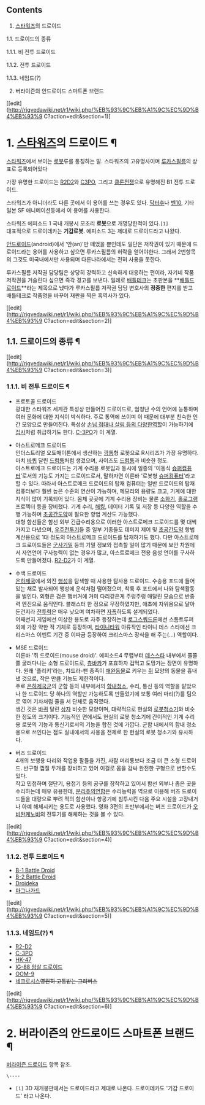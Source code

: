 ## Contents

    

1. [스타워즈](%EC%8A%A4%ED%83%80%EC%9B%8C%EC%A6%88.md)의 드로이드 
    

1.1. 드로이드의 종류

    

1.1.1. 비 전투 드로이드

1.1.2. 전투 드로이드

1.1.3. 네임드(?)

2. 버라이즌의 안드로이드 스마트폰 브랜드 

[[edit](http://rigvedawiki.net/r1/wiki.php/%EB%93%9C%EB%A1%9C%EC%9D%B4%EB%93%9
C?action=edit&section=1)]

# 1. [스타워즈](%EC%8A%A4%ED%83%80%EC%9B%8C%EC%A6%88.md)의 드로이드 ¶

[스타워즈](%EC%8A%A4%ED%83%80%EC%9B%8C%EC%A6%88.md)에서 보이는
[로봇](%EB%A1%9C%EB%B4%87.md)류를 통칭하는 말. 스타워즈의 고유명사이며
[루카스필름](%EB%A3%A8%EC%B9%B4%EC%8A%A4%ED%95%84%EB%A6%84.md)의 상표로 등록되어있다

  

가장 유명한 드로이드는 [R2D2](R2D2.md)와 [C3PO](C3PO.md), 그리고
[클론전쟁](%ED%81%B4%EB%A1%A0%EC%A0%84%EC%9F%81.md)으로 유명해진 B1 전투 드로이드.

  

스타워즈가 아니더라도 다른 곳에서 이 용어를 쓰는 경우도 있다. [닥터후](%EB%8B%A5%ED%84%B0%ED%9B%84.md)나
[벤10](%EB%B2%A410.md), 기타 일본 SF 애니메이션등에서 이 용어를 사용한다.

  

스타워즈 에피소드 1 국내 개봉시 모조리 **로봇**으로 개명당한적이 있다.`[1]`  
대표적으로 드로이데카는 **기갑로봇**. 에피소드 3는 제대로 드로이드라고 나왔다.

  

[안드로이드](%EC%95%88%EB%93%9C%EB%A1%9C%EC%9D%B4%EB%93%9C.md)(android)에서
'안(an)'만 떼었을 뿐인데도 일단은 저작권이 있기 때문에 드로이드라는 용어를 사용하고 싶으면 루카스필름의 허락을 얻어야한다. 그래서
2번항목의 그것도 미국내에서만 사용되며 다른나라에서는 전혀 사용을 못한다.

  

루카스필름 저작권 담당팀은 상당히 강력하고 신속하게 대응하는 편이라, 자기네 작품 저작권을 거슬린다 싶으면 즉각 경고를 보낸다. 일례로
[배틀테크](%EB%B0%B0%ED%8B%80%ED%85%8C%ED%81%AC.md)는 초판본을 **[배틀드로이드](%EB%B0%B0%ED%8B%80%20%EB%93%9C%EB%A1%9C%EC%9D%B4%EB%93%9C.md)**라는
제목으로 냈다가 루카스필름 저작권 담당 변호사의 **정중한** 편지를 받고 배틀테크로 작품명을 바꾸어 재판을 찍은 흑역사가 있다.

  

[[edit](http://rigvedawiki.net/r1/wiki.php/%EB%93%9C%EB%A1%9C%EC%9D%B4%EB%93%9
C?action=edit&section=2)]

## 1.1. 드로이드의 종류 ¶

[[edit](http://rigvedawiki.net/r1/wiki.php/%EB%93%9C%EB%A1%9C%EC%9D%B4%EB%93%9
C?action=edit&section=3)]

### 1.1.1. 비 전투 드로이드 ¶

  * 프로토콜 드로이드  
광대한 스타워즈 세계관 특성상 만들어진 드로이드로, 엄청난 수의 언어에 능통하며 여러 문화에 대한 지식이 박식하다. 주로 통역에 쓰이며 이
때문에 대부분 친숙한 인간 모양으로 만들어진다. 특성상 [손님 접대나 살림 등의 다양한역할](%EB%A9%94%EC%9D%B4%EB%93%9C%20%EB%A1%9C%EB%B4%87.md)이 가능하기에
[집사](%EC%A7%91%EC%82%AC.md)처럼 취급하기도 한다. [C-3PO](C-3PO.md)가 이 계열.  

  * 아스트로메크 드로이드  
인더스트리얼 오토매이톤에서 생산하는 [깡통](%EA%B9%A1%ED%86%B5.md)형 로봇으로 R시리즈가 가장 유명하다. 마치
[바퀴](%EB%B0%94%ED%80%B4.md) 달린 [드럼통](%EB%93%9C%EB%9F%BC%ED%86%B5.md)처럼
생겼으며, 사이즈도 [드럼통](%EB%93%9C%EB%9F%BC%ED%86%B5.md)과 비슷한 정도.  
아스트로메크 드로이드는 기계 수리용 로봇임과 동시에 일종의 '이동식
[슈퍼컴퓨터](%EC%8A%88%ED%8D%BC%EC%BB%B4%ED%93%A8%ED%84%B0.md)'로서의 기능도 가지는
드로이드로서, 말하자면 이른바 '로봇형
[슈퍼컴퓨터](%EC%8A%88%ED%8D%BC%EC%BB%B4%ED%93%A8%ED%84%B0.md)'라고 할 수 있다. 따라서
아스트로메크 드로이드의 탑재 컴퓨터는 일반 드로이드의 탑재 컴퓨터보다 훨씬 높은 수준의 연산이 가능하며, 메모리의 용량도 크고, 기계에 대한
지식이 많이 기록되어 있다. 몸체 곳곳에 기계 수리용 장비는 물론 [소화기](%EC%86%8C%ED%99%94%EA%B8%B0.md),
[홀로그램](%ED%99%80%EB%A1%9C%EA%B7%B8%EB%9E%A8.md) 프로젝터 등을 장비했다. 기계 수리,
[해킹](%ED%95%B4%ED%82%B9.md), 데이터 기록 및 저장 등 다양한 역할을 수행 가능하며
[초공간도약](%EC%B4%88%EA%B3%B5%EA%B0%84%EB%8F%84%EC%95%BD.md)에 필요한 항법 계산도 가능했다.  
대형 함선들은 함선 외부 긴급수리용으로 이러한 아스트로메크 드로이드를 몇 대씩 가지고 다녔으며,
[우주전투기](%EC%8A%A4%ED%83%80%ED%8C%8C%EC%9D%B4%ED%84%B0.md)들 중 일부 기종들도 데미지 제어
및 [초공간도약](%EC%B4%88%EA%B3%B5%EA%B0%84%EB%8F%84%EC%95%BD.md) 항법 계산용으로 1대 정도의
아스트로메크 드로이드를 탑재하기도 했다. 다만 아스트로메크 드로이드들은
[군사기밀](%EA%B5%B0%EC%82%AC%EA%B8%B0%EB%B0%80.md) 등의 기밀 정보와 접촉할 일이 많기 때문에 보안
차원에서 자연언어 구사능력이 없는 경우가 많고, 아스트로메크 전용 음성 언어를 구사하도록 만들어졌다. [R2-D2](R2-D2.md)가
이 계열.  

  * 수색 드로이드  
[은하제국](%EC%9D%80%ED%95%98%EC%A0%9C%EA%B5%AD%28%EC%8A%A4%ED%83%80%EC%9B%8C%EC%A6%88%29.md)에서 외진 [행성](%ED%96%89%EC%84%B1.md)을 탐색할 때 사용한 탐사용 드로이드. 수송용
포드에 들어있는 채로 발사되어 행성에 운석처럼 떨어졌으며, 착륙 후 포드에서 나와 탐색활동을 벌인다. 외형은 검은 햄버거에 거미 다리같은게
주렁주렁 매달린 모습으로 반중력 엔진으로 움직인다. 블래스터 한 정으로 무장하였지만, 애초에 자위용으로 달아둔건지라
[전투력](%EC%A0%84%ED%88%AC%EB%A0%A5.md)은 매우 낮으며 여차하면
[자폭](%EC%9E%90%ED%8F%AD.md)하도록 설계되었다.  
어째선지 게임에선 이상한 용도로 자주 등장하는데 [로그스쿼드론](%EB%A1%9C%EA%B7%B8%20%EC%8A%A4%EC%BF%BC%EB%93%9C%EB%A1%A0.md)에선 스톰트루퍼
외에 가장 약한 적 기체로 등장하며, [타이니타워](%ED%83%80%EC%9D%B4%EB%8B%88%20%ED%83%80%EC%9B%8C.md) 아류작인 타이니 데스 스타에선
크리스마스 이벤트 기간 중 이따금 등장하여 크리스마스 장식을 해 주는(…) 역할이다.  

  * MSE 드로이드  
이른바 '쥐 드로이드(mouse droid)'. 에피소드4 무렵부터
[데스스타](%EB%8D%B0%EC%8A%A4%EC%8A%A4%ED%83%80.md) 내부에서 쫄쫄쫄 굴러다니는 소형 드로이드로,
[츄바카](%EC%B8%84%EB%B0%94%EC%B9%B4.md)가 포효하자 겁먹고 도망가는 장면이 유명하다. 원래 '플리키'라는,
챠드라-팬 종족이 [애완동물](%EC%95%A0%EC%99%84%EB%8F%99%EB%AC%BC.md)로 키우는
[쥐](%EC%A5%90.md) 모양의 동물을 흉내낸 것으로, 작은 만큼 기능도 제한적이다.  
주로 [은하제국군](%EC%9D%80%ED%95%98%EC%A0%9C%EA%B5%AD%28%EC%8A%A4%ED%83%80%EC%9B%8C%EC%A6%88%29.md)의 군함 등의 내부에서의 [함내청소](%EB%A1%9C%EB%B4%87%20%EC%B2%AD%EC%86%8C%EA%B8%B0.md), 수리, 통신 등의 역할을
맡았으나 한 드로이드 당 하나의 역할만 가능하도록 만들었기에 보통 여러 마리(?)를 팀으로 엮어 기차처럼 줄을 서 단체로 움직였다.  
생긴 것은 [바퀴](%EB%B0%94%ED%80%B4.md) 달린 [상자](%EC%83%81%EC%9E%90.md) 비슷한
모양이며, 대략적으로 현실의 [로봇청소기](%EB%A1%9C%EB%B4%87%20%EC%B2%AD%EC%86%8C%EA%B8%B0.md)와 비슷한 정도의 크기이다.
기능적인 면에서도 현실의 로봇 청소기에 간이적인 기계 수리용 로봇의 기능과 통신기로서의 기능을 합친 것에 가깝다. 군함 내에서의 함내
청소용으로 쓰인다는 점도 실내에서의 사용을 전제로 한 현실의 로봇 청소기와 유사하다.  

  * 버즈 드로이드  
4개의 보행용 다리와 작업용 팔들을 가진, 사람 머리통보다 조금 더 큰 소형 드로이드. 반구형 껍질 두개를 장비하고 있어 이걸로 몸을 감싸
완전한 구형으로 변할수도 있다.  
작고 민첩하며 절단기, 용접기 등의 공구를 장착하고 있어서 함선 외부나 좁은 곳을 수리하는데 매우 유용한데, [분리주의연합](%EB%B6%84%EB%A6%AC%EC%A3%BC%EC%9D%98%20%EC%97%B0%ED%95%A9.md)은 수리능력을
역으로 이용해 버즈 드로이드들을 대량으로 뿌려 적의 함선이나 항공기에 침투시킨 다음 주요 시설을 고장내거나 아예 해체시키는 용도로 사용했다.
영화 3편의 초반부에서는 버즈 드로이드가 [오비완케노비](%EC%98%A4%EB%B9%84%EC%99%84%20%EC%BC%80%EB%85%B8%EB%B9%84.md)의 전투기를
해체하는 것을 볼 수 있다.

[[edit](http://rigvedawiki.net/r1/wiki.php/%EB%93%9C%EB%A1%9C%EC%9D%B4%EB%93%9
C?action=edit&section=4)]

### 1.1.2. 전투 드로이드 ¶

  * [B-1 Battle Droid](B-1%20Battle%20Droid.md)
  * [B-2 Battle Droid](B-2%20Battle%20Droid.md)
  * [Droideka](%EB%93%9C%EB%A1%9C%EC%9D%B4%EB%8D%B0%EC%B9%B4.md)
  * [마그나가드](%EB%A7%88%EA%B7%B8%EB%82%98%EA%B0%80%EB%93%9C.md)  

[[edit](http://rigvedawiki.net/r1/wiki.php/%EB%93%9C%EB%A1%9C%EC%9D%B4%EB%93%9
C?action=edit&section=5)]

### 1.1.3. 네임드(?) ¶

  * [R2-D2](R2-D2.md)
  * [C-3PO](C-3PO.md)
  * [HK-47](HK-47.md)
  * [IG-88 암살 드로이드](IG-88%20%EC%95%94%EC%82%B4%20%EB%93%9C%EB%A1%9C%EC%9D%B4%EB%93%9C.md)
  * [OOM-9](OOM-9.md)
  * [네크로시스](%EB%84%A4%ED%81%AC%EB%A1%9C%EC%8B%9C%EC%8A%A4.md)<del>영원히 고통받는 그리버스</del>  

[[edit](http://rigvedawiki.net/r1/wiki.php/%EB%93%9C%EB%A1%9C%EC%9D%B4%EB%93%9
C?action=edit&section=6)]

# 2. 버라이즌의 안드로이드 스마트폰 브랜드 ¶

  

[버라이즌 드로이드](%EB%B2%84%EB%9D%BC%EC%9D%B4%EC%A6%8C%20%EB%93%9C%EB%A1%9C%EC%9D%B4%EB%93%9C.md) 항목 참조.

`\----`

  * `[1]` 3D 재개봉판에서는 드로이드라고 제대로 나온다. 드로이데카도 '기갑 드로이드' 라고 나온다.

